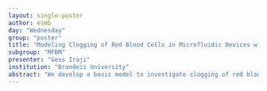 ```yaml
---
layout: single-poster
author: esmb
day: "Wednesday"
group: "poster"
title: "Modeling Clogging of Red Blood Cells in Microfluidic Devices with Simple Geometry"
subgroup: "MFBM"
presenter: "Gess Iraji"
institution: "Brandeis University"
abstract: "We develop a basic model to investigate clogging of red blood cells in diagnostic microfluidic devices that sort cells based on their deformability. We analyze the effects of specific clogging rate functions on the progression of clogging in a device with simple geometry. We confirm our results using stochastic simulations and numerical methods for solving ordinary differential equations."
---
```

